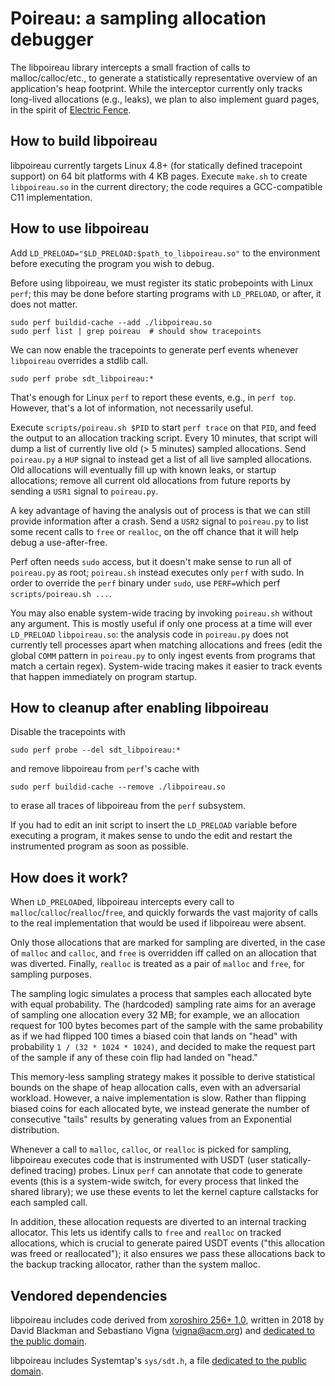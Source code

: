 Poireau: a sampling allocation debugger
=======================================

The libpoireau library intercepts a small fraction of calls to
malloc/calloc/etc., to generate a statistically representative
overview of an application's heap footprint.  While the interceptor
currently only tracks long-lived allocations (e.g., leaks), we plan to
also implement guard pages, in the spirit of
[Electric Fence](https://en.wikipedia.org/wiki/Electric_Fence).

How to build libpoireau
-----------------------

libpoireau currently targets Linux 4.8+ (for statically defined
tracepoint support) on 64 bit platforms with 4 KB pages.  Execute
`make.sh` to create `libpoireau.so` in the current directory; the code
requires a GCC-compatible C11 implementation.

How to use libpoireau
---------------------

Add `LD_PRELOAD="$LD_PRELOAD:$path_to_libpoireau.so"` to the
environment before executing the program you wish to debug.

Before using libpoireau, we must register its static probepoints with
Linux `perf`; this may be done before starting programs with
`LD_PRELOAD`, or after, it does not matter.

    sudo perf buildid-cache --add ./libpoireau.so
    sudo perf list | grep poireau  # should show tracepoints

We can now enable the tracepoints to generate perf events whenever
`libpoireau` overrides a stdlib call.

    sudo perf probe sdt_libpoireau:*

That's enough for Linux `perf` to report these events, e.g., in `perf
top`.  However, that's a lot of information, not necessarily useful.

Execute `scripts/poireau.sh $PID` to start `perf trace` on that `PID`,
and feed the output to an allocation tracking script.  Every 10
minutes, that script will dump a list of currently live old (> 5
minutes) sampled allocations.  Send `poireau.py` a `HUP` signal to
instead get a list of all live sampled allocations.  Old allocations
will eventually fill up with known leaks, or startup allocations;
remove all current old allocations from future reports by sending a
`USR1` signal to `poireau.py`.

A key advantage of having the analysis out of process is that we can
still provide information after a crash.  Send a `USR2` signal to
`poireau.py` to list some recent calls to `free` or `realloc`, on the
off chance that it will help debug a use-after-free.

Perf often needs `sudo` access, but it doesn't make sense to run all
of `poireau.py` as root; `poireau.sh` instead executes only `perf`
with sudo.  In order to override the `perf` binary under `sudo`,
use `PERF=`which perf` scripts/poireau.sh ...`.

You may also enable system-wide tracing by invoking `poireau.sh`
without any argument.  This is mostly useful if only one process at a
time will ever `LD_PRELOAD` `libpoireau.so`: the analysis code in
`poireau.py` does not currently tell processes apart when matching
allocations and frees (edit the global `COMM` pattern in `poireau.py`
to only ingest events from programs that match a certain regex).
System-wide tracing makes it easier to track events that happen
immediately on program startup.

How to cleanup after enabling libpoireau
----------------------------------------

Disable the tracepoints with

    sudo perf probe --del sdt_libpoireau:*

and remove libpoireau from `perf`'s cache with

    sudo perf buildid-cache --remove ./libpoireau.so

to erase all traces of libpoireau from the `perf` subsystem.

If you had to edit an init script to insert the `LD_PRELOAD` variable
before executing a program, it makes sense to undo the edit and
restart the instrumented program as soon as possible.

How does it work?
-----------------

When `LD_PRELOAD`ed, libpoireau intercepts every call to
`malloc`/`calloc`/`realloc`/`free`, and quickly forwards the vast
majority of calls to the real implementation that would be used if
libpoireau were absent.

Only those allocations that are marked for sampling are diverted, in
the case of `malloc` and `calloc`, and `free` is overridden iff called
on an allocation that was diverted.  Finally, `realloc` is treated as
a pair of `malloc` and `free`, for sampling purposes.

The sampling logic simulates a process that samples each allocated
byte with equal probability.  The (hardcoded) sampling rate aims for
an average of sampling one allocation every 32 MB; for example, we an
allocation request for 100 bytes becomes part of the sample with the
same probability as if we had flipped 100 times a biased coin that
lands on "head" with probability `1 / (32 * 1024 * 1024)`, and decided
to make the request part of the sample if any of these coin flip had
landed on "head."

This memory-less sampling strategy makes it possible to derive
statistical bounds on the shape of heap allocation calls, even with an
adversarial workload.  However, a naive implementation is slow.
Rather than flipping biased coins for each allocated byte, we instead
generate the number of consecutive "tails" results by generating
values from an Exponential distribution.

Whenever a call to `malloc`, `calloc`, or `realloc` is picked for
sampling, libpoireau executes code that is instrumented with USDT
(user statically-defined tracing) probes.  Linux `perf` can annotate
that code to generate events (this is a system-wide switch, for every
process that linked the shared library); we use these events to let
the kernel capture callstacks for each sampled call.

In addition, these allocation requests are diverted to an internal
tracking allocator.  This lets us identify calls to `free` and
`realloc` on tracked allocations, which is crucial to generate paired
USDT events ("this allocation was freed or reallocated"); it also
ensures we pass these allocations back to the backup tracking
allocator, rather than the system malloc.

Vendored dependencies
---------------------

libpoireau includes code derived from
[xoroshiro 256+ 1.0](http://prng.di.unimi.it/xoshiro256plus.c),
written in 2018 by David Blackman and Sebastiano Vigna (vigna@acm.org)
and [dedicated to the public domain](http://creativecommons.org/publicdomain/zero/1.0/).

libpoireau includes Systemtap's `sys/sdt.h`, a file
[dedicated to the public domain](http://creativecommons.org/publicdomain/zero/1.0/).
